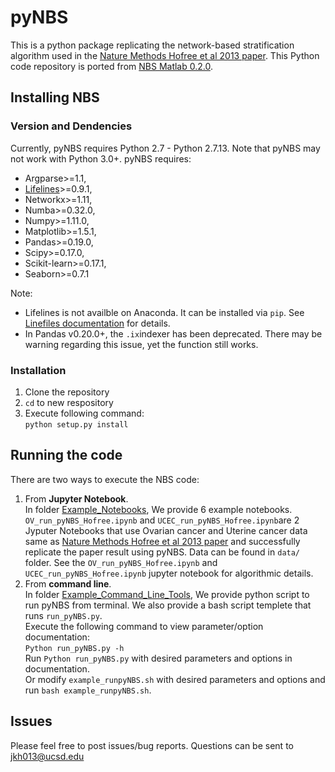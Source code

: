 # pyNBS

This is a python package replicating the network-based stratification algorithm used in the [Nature Methods Hofree et al 2013 paper](https://www.nature.com/nmeth/journal/v10/n11/full/nmeth.2651.html). This Python code repository is ported from [NBS Matlab 0.2.0](http://chianti.ucsd.edu/~mhofree/NBS/).

## Installing NBS
### Version and Dendencies
Currently, pyNBS requires Python 2.7 - Python 2.7.13. Note that pyNBS may not work with Python 3.0+.
pyNBS requires: 
  - Argparse>=1.1,
  - [Lifelines](https://lifelines.readthedocs.io/en/latest/)>=0.9.1,
  - Networkx>=1.11,
  - Numba>=0.32.0,
  - Numpy>=1.11.0,
  - Matplotlib>=1.5.1,
  - Pandas>=0.19.0,
  - Scipy>=0.17.0,
  - Scikit-learn>=0.17.1,
  - Seaborn>=0.7.1

Note:
- Lifelines is not availble on Anaconda. It can be installed via ```pip```. See [Linefiles documentation](https://lifelines.readthedocs.io/en/latest/) for details.
- In Pandas v0.20.0+, the ```.ix```indexer has been deprecated. There may be warning regarding this issue, yet the function still works.

### Installation
1. Clone the repository 
2. ```cd``` to new respository
3. Execute following command:  
```python setup.py install```

## Running the code 
There are two ways to execute the NBS code:<br>
1. From __Jupyter Notebook__. <br>
In folder [Example_Notebooks](https://github.com/huangger/pyNBS/tree/master/Example_Notebooks), We provide 6 example notebooks. ```OV_run_pyNBS_Hofree.ipynb``` and ```UCEC_run_pyNBS_Hofree.ipynb```are 2 Jyputer Notebooks that use Ovarian cancer and Uterine cancer data same as [Nature Methods Hofree et al 2013 paper](https://www.nature.com/nmeth/journal/v10/n11/full/nmeth.2651.html) and successfully replicate the paper result using pyNBS. Data can be found in ```data/``` folder. See the ```OV_run_pyNBS_Hofree.ipynb``` and ```UCEC_run_pyNBS_Hofree.ipynb``` jupyter notebook for algorithmic details.
2. From __command line__.  <br>
In folder [Example_Command_Line_Tools](https://github.com/huangger/pyNBS/tree/master/Example_Command_Line_Tools), We provide python script to run pyNBS from terminal. We also provide a bash script templete that runs ```run_pyNBS.py```. <br>
Execute the following command to view parameter/option documentation:<br>
```Python run_pyNBS.py -h``` <br>
Run ```Python run_pyNBS.py``` with desired parameters and options in documentation.<br>
Or modify  ```example_runpyNBS.sh``` with desired parameters and options and run ```bash example_runpyNBS.sh```. 

## Issues
Please feel free to post issues/bug reports. Questions can be sent to jkh013@ucsd.edu



